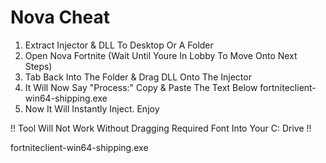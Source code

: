 # Nova Cheat
1. Extract Injector & DLL To Desktop Or A Folder
2. Open Nova Fortnite (Wait Until Youre In Lobby To Move Onto Next Steps)
3. Tab Back Into The Folder & Drag DLL Onto The Injector
4. It Will Now Say "Process:" Copy & Paste The Text Below
fortniteclient-win64-shipping.exe
5. Now It Will Instantly Inject. Enjoy

!! Tool Will Not Work Without Dragging Required Font Into Your C: Drive !!


fortniteclient-win64-shipping.exe
